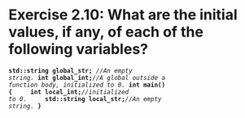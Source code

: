 # Exercise 2.10: What are the initial values, if any, of each of the following variables?

<code>**std::string global_str;** _//An empty string._
**int global_int;**_//A global outside a function body, initialized to 0._
**int main()**
**{**
    **int local_int;**_//initialized to 0._
    **std::string local_str;**_//An empty string._
**}**
</code>
